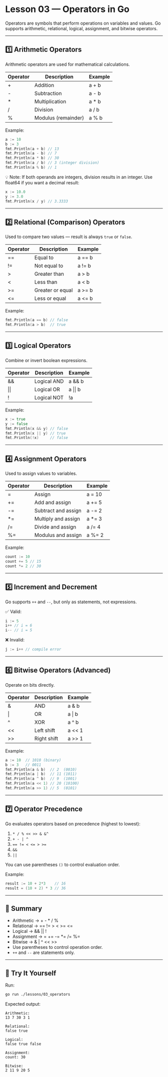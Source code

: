# Lesson 03 — Operators in Go

Operators are symbols that perform operations on variables and values.
Go supports arithmetic, relational, logical, assignment, and bitwise operators.

---

## 1️⃣ Arithmetic Operators

Arithmetic operators are used for mathematical calculations.

| Operator | Description | Example |
|-----------|-------------|----------|
| + | Addition | a + b |
| - | Subtraction | a - b |
| * | Multiplication | a * b |
| / | Division | a / b |
| % | Modulus (remainder) | a % b |

Example:

```go
a := 10
b := 3
fmt.Println(a + b) // 13
fmt.Println(a - b) // 7
fmt.Println(a * b) // 30
fmt.Println(a / b) // 3 (integer division)
fmt.Println(a % b) // 1
```

💡 Note:
If both operands are integers, division results in an integer.
Use float64 if you want a decimal result:

```go
x := 10.0
y := 3.0
fmt.Println(x / y) // 3.3333
```

---

## 2️⃣ Relational (Comparison) Operators

Used to compare two values — result is always `true` or `false`.

| Operator | Description | Example |
|-----------|-------------|----------|
| == | Equal to | a == b |
| != | Not equal to | a != b |
| > | Greater than | a > b |
| < | Less than | a < b |
| >= | Greater or equal | a >= b |
| <= | Less or equal | a <= b |

Example:

```go
fmt.Println(a == b) // false
fmt.Println(a > b)  // true
```

---

## 3️⃣ Logical Operators

Combine or invert boolean expressions.

| Operator | Description | Example |
|-----------|-------------|----------|
| && | Logical AND | a && b |
| \|\| | Logical OR | a \|\| b |
| ! | Logical NOT | !a |

Example:

```go
x := true
y := false
fmt.Println(x && y) // false
fmt.Println(x || y) // true
fmt.Println(!x)     // false
```

---

## 4️⃣ Assignment Operators

Used to assign values to variables.

| Operator | Description | Example |
|-----------|-------------|----------|
| = | Assign | a = 10 |
| += | Add and assign | a += 5 |
| -= | Subtract and assign | a -= 2 |
| *= | Multiply and assign | a *= 3 |
| /= | Divide and assign | a /= 4 |
| %= | Modulus and assign | a %= 2 |

Example:

```go
count := 10
count += 5 // 15
count *= 2 // 30
```

---

## 5️⃣ Increment and Decrement

Go supports `++` and `--`, but only as statements, not expressions.

✅ Valid:

```go
i := 5
i++ // i = 6
i-- // i = 5
```

❌ Invalid:

```go
j := i++ // compile error
```

---

## 6️⃣ Bitwise Operators (Advanced)

Operate on bits directly.

| Operator | Description | Example |
|-----------|-------------|----------|
| & | AND | a & b |
| \| | OR | a \| b |
| ^ | XOR | a ^ b |
| << | Left shift | a << 1 |
| >> | Right shift | a >> 1 |

Example:

```go
a := 10  // 1010 (binary)
b := 3   // 0011
fmt.Println(a & b)  // 2  (0010)
fmt.Println(a | b)  // 11 (1011)
fmt.Println(a ^ b)  // 9  (1001)
fmt.Println(a << 1) // 20 (10100)
fmt.Println(a >> 1) // 5  (0101)
```

---

## 7️⃣ Operator Precedence

Go evaluates operators based on precedence (highest to lowest):

1. `* / % << >> & &^`
2. `+ - | ^`
3. `== != < <= > >=`
4. `&&`
5. `||`

You can use parentheses `()` to control evaluation order.

Example:

```go
result := 10 + 2*3    // 16
result = (10 + 2) * 3 // 36
```

---

## 🧠 Summary

- Arithmetic → + - * / %
- Relational → == != > < >= <=
- Logical → && || !
- Assignment → = += -= *= /= %=
- Bitwise → & | ^ << >>
- Use parentheses to control operation order.
- `++` and `--` are statements only.

---

## 🚀 Try It Yourself

Run:

```bash
go run ./lessons/03_operators
```

Expected output:

```plaintext
Arithmetic:
13 7 30 3 1

Relational:
false true

Logical:
false true false

Assignment:
count: 30

Bitwise:
2 11 9 20 5
```
